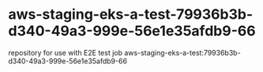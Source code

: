 # aws-staging-eks-a-test-79936b3b-d340-49a3-999e-56e1e35afdb9-66
repository for use with E2E test job aws-staging-eks-a-test:79936b3b-d340-49a3-999e-56e1e35afdb9-66
